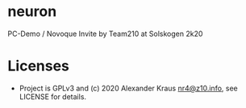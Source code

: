 # neuron
PC-Demo / Novoque Invite by Team210 at Solskogen 2k20

# Licenses
* Project is GPLv3 and (c) 2020 Alexander Kraus <nr4@z10.info>, see LICENSE for details.
